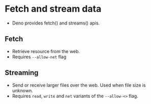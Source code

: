 # Fetch and stream data

- Deno provides fetch() and streams() apis.

## Fetch

- Retrieve resource from the web.
- Requires `--allow-net` flag

## Streaming

- Send or receive larger files over the web. Used when file size is unknown.
- Requires `read`, `write` and `net` variants of the `--allow-<>` flag.